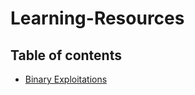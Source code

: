 # Learning-Resources
## Table of contents
* [Binary Exploitations](https://github.com/Ian-Kilty/BinaryExploitations)
